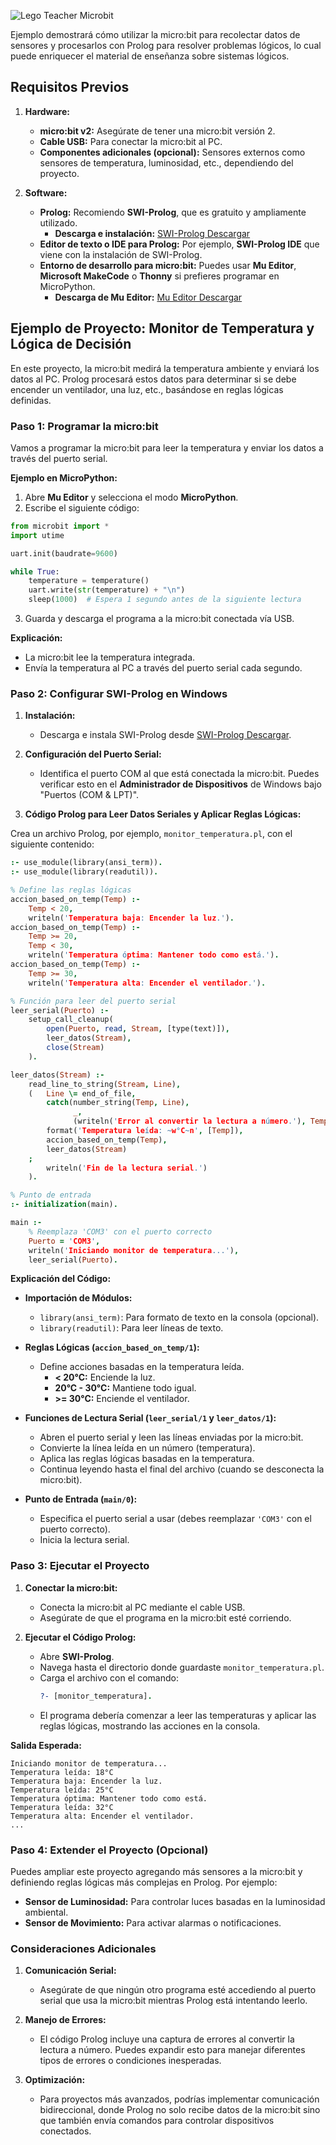 
![Lego Teacher Microbit](https://github.com/user-attachments/assets/b480c31a-fe07-44ae-91d2-ec6fae4125de)

Ejemplo demostrará cómo utilizar la micro:bit para recolectar datos de sensores y procesarlos con Prolog para resolver problemas lógicos, lo cual puede enriquecer el material de enseñanza sobre sistemas lógicos.

## **Requisitos Previos**

1. **Hardware:**
   - **micro:bit v2:** Asegúrate de tener una micro:bit versión 2.
   - **Cable USB:** Para conectar la micro:bit al PC.
   - **Componentes adicionales (opcional):** Sensores externos como sensores de temperatura, luminosidad, etc., dependiendo del proyecto.

2. **Software:**
   - **Prolog:** Recomiendo **SWI-Prolog**, que es gratuito y ampliamente utilizado.
     - **Descarga e instalación:** [SWI-Prolog Descargar](https://www.swi-prolog.org/Download.html)
   - **Editor de texto o IDE para Prolog:** Por ejemplo, **SWI-Prolog IDE** que viene con la instalación de SWI-Prolog.
   - **Entorno de desarrollo para micro:bit:** Puedes usar **Mu Editor**, **Microsoft MakeCode** o **Thonny** si prefieres programar en MicroPython.
     - **Descarga de Mu Editor:** [Mu Editor Descargar](https://codewith.mu/en/download)

## **Ejemplo de Proyecto: Monitor de Temperatura y Lógica de Decisión**

En este proyecto, la micro:bit medirá la temperatura ambiente y enviará los datos al PC. Prolog procesará estos datos para determinar si se debe encender un ventilador, una luz, etc., basándose en reglas lógicas definidas.

### **Paso 1: Programar la micro:bit**

Vamos a programar la micro:bit para leer la temperatura y enviar los datos a través del puerto serial.

**Ejemplo en MicroPython:**

1. Abre **Mu Editor** y selecciona el modo **MicroPython**.
2. Escribe el siguiente código:

```python
from microbit import *
import utime

uart.init(baudrate=9600)

while True:
    temperature = temperature()
    uart.write(str(temperature) + "\n")
    sleep(1000)  # Espera 1 segundo antes de la siguiente lectura
```

3. Guarda y descarga el programa a la micro:bit conectada vía USB.

**Explicación:**
- La micro:bit lee la temperatura integrada.
- Envía la temperatura al PC a través del puerto serial cada segundo.

### **Paso 2: Configurar SWI-Prolog en Windows**

1. **Instalación:**
   - Descarga e instala SWI-Prolog desde [SWI-Prolog Descargar](https://www.swi-prolog.org/Download.html).

2. **Configuración del Puerto Serial:**
   - Identifica el puerto COM al que está conectada la micro:bit. Puedes verificar esto en el **Administrador de Dispositivos** de Windows bajo "Puertos (COM & LPT)".

3. **Código Prolog para Leer Datos Seriales y Aplicar Reglas Lógicas:**

Crea un archivo Prolog, por ejemplo, `monitor_temperatura.pl`, con el siguiente contenido:

```prolog
:- use_module(library(ansi_term)).
:- use_module(library(readutil)).

% Define las reglas lógicas
accion_based_on_temp(Temp) :-
    Temp < 20,
    writeln('Temperatura baja: Encender la luz.').
accion_based_on_temp(Temp) :-
    Temp >= 20,
    Temp < 30,
    writeln('Temperatura óptima: Mantener todo como está.').
accion_based_on_temp(Temp) :-
    Temp >= 30,
    writeln('Temperatura alta: Encender el ventilador.').

% Función para leer del puerto serial
leer_serial(Puerto) :-
    setup_call_cleanup(
        open(Puerto, read, Stream, [type(text)]),
        leer_datos(Stream),
        close(Stream)
    ).

leer_datos(Stream) :-
    read_line_to_string(Stream, Line),
    (   Line \= end_of_file,
        catch(number_string(Temp, Line),
              _,
              (writeln('Error al convertir la lectura a número.'), Temp = 0)),
        format('Temperatura leída: ~w°C~n', [Temp]),
        accion_based_on_temp(Temp),
        leer_datos(Stream)
    ;
        writeln('Fin de la lectura serial.')
    ).

% Punto de entrada
:- initialization(main).

main :-
    % Reemplaza 'COM3' con el puerto correcto
    Puerto = 'COM3',
    writeln('Iniciando monitor de temperatura...'),
    leer_serial(Puerto).
```

**Explicación del Código:**

- **Importación de Módulos:**
  - `library(ansi_term)`: Para formato de texto en la consola (opcional).
  - `library(readutil)`: Para leer líneas de texto.

- **Reglas Lógicas (`accion_based_on_temp/1`):**
  - Define acciones basadas en la temperatura leída.
    - **< 20°C:** Enciende la luz.
    - **20°C - 30°C:** Mantiene todo igual.
    - **>= 30°C:** Enciende el ventilador.

- **Funciones de Lectura Serial (`leer_serial/1` y `leer_datos/1`):**
  - Abren el puerto serial y leen las líneas enviadas por la micro:bit.
  - Convierte la línea leída en un número (temperatura).
  - Aplica las reglas lógicas basadas en la temperatura.
  - Continua leyendo hasta el final del archivo (cuando se desconecta la micro:bit).

- **Punto de Entrada (`main/0`):**
  - Especifica el puerto serial a usar (debes reemplazar `'COM3'` con el puerto correcto).
  - Inicia la lectura serial.

### **Paso 3: Ejecutar el Proyecto**

1. **Conectar la micro:bit:**
   - Conecta la micro:bit al PC mediante el cable USB.
   - Asegúrate de que el programa en la micro:bit esté corriendo.

2. **Ejecutar el Código Prolog:**
   - Abre **SWI-Prolog**.
   - Navega hasta el directorio donde guardaste `monitor_temperatura.pl`.
   - Carga el archivo con el comando:
     ```prolog
     ?- [monitor_temperatura].
     ```
   - El programa debería comenzar a leer las temperaturas y aplicar las reglas lógicas, mostrando las acciones en la consola.

**Salida Esperada:**
```
Iniciando monitor de temperatura...
Temperatura leída: 18°C
Temperatura baja: Encender la luz.
Temperatura leída: 25°C
Temperatura óptima: Mantener todo como está.
Temperatura leída: 32°C
Temperatura alta: Encender el ventilador.
...
```

### **Paso 4: Extender el Proyecto (Opcional)**

Puedes ampliar este proyecto agregando más sensores a la micro:bit y definiendo reglas lógicas más complejas en Prolog. Por ejemplo:

- **Sensor de Luminosidad:** Para controlar luces basadas en la luminosidad ambiental.
- **Sensor de Movimiento:** Para activar alarmas o notificaciones.

### **Consideraciones Adicionales**

1. **Comunicación Serial:**
   - Asegúrate de que ningún otro programa esté accediendo al puerto serial que usa la micro:bit mientras Prolog está intentando leerlo.
   
2. **Manejo de Errores:**
   - El código Prolog incluye una captura de errores al convertir la lectura a número. Puedes expandir esto para manejar diferentes tipos de errores o condiciones inesperadas.

3. **Optimización:**
   - Para proyectos más avanzados, podrías implementar comunicación bidireccional, donde Prolog no solo recibe datos de la micro:bit sino que también envía comandos para controlar dispositivos conectados.

